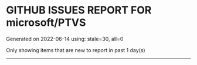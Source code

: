 
# GITHUB ISSUES REPORT FOR microsoft/PTVS


Generated on 2022-06-14 using: stale=30, all=0


Only showing items that are new to report in past 1 day(s)


---
